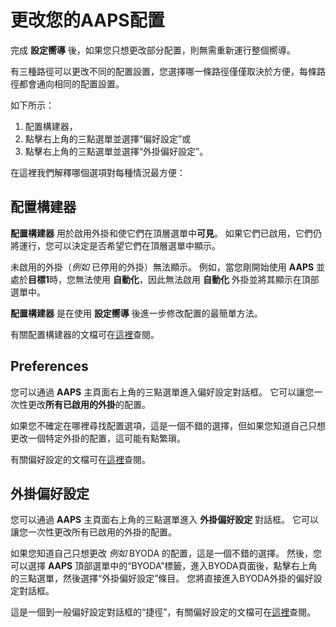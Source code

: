 # 更改您的AAPS配置

完成 **設定嚮導** 後，如果您只想更改部分配置，則無需重新運行整個嚮導。

有三種路徑可以更改不同的配置設置，您選擇哪一條路徑僅僅取決於方便，每條路徑都會通向相同的配置設置。

如下所示：

1. 配置構建器，
2. 點擊右上角的三點選單並選擇“偏好設定”或
3. 點擊右上角的三點選單並選擇“外掛偏好設定”。

在這裡我們解釋哪個選項對每種情況最方便：

## 配置構建器

**配置構建器** 用於啟用外掛和使它們在頂層選單中**可見**。 如果它們已啟用，它們仍將運行，您可以決定是否希望它們在頂層選單中顯示。

未啟用的外掛（_例如_ 已停用的外掛）無法顯示。 例如，當您剛開始使用 **AAPS** 並處於**目標1**時，您無法使用 **自動化**，因此無法啟用 **自動化** 外掛並將其顯示在頂部選單中。

**配置構建器** 是在使用 **設定嚮導** 後進一步修改配置的最簡單方法。

有關配置構建器的文檔可在[這裡](../Configuration/Config-Builder.md)查閱。

## Preferences

您可以通過 **AAPS** 主頁面右上角的三點選單進入偏好設定對話框。 它可以讓您一次性更改**所有已啟用的外掛**的配置。

如果您不確定在哪裡尋找配置選項，這是一個不錯的選擇，但如果您知道自己只想更改一個特定外掛的配置，這可能有點繁瑣。

有關偏好設定的文檔可在[這裡](../Configuration/Preferences.md)查閱。

## 外掛偏好設定

您可以通過 **AAPS** 主頁面右上角的三點選單進入 **外掛偏好設定** 對話框。 它可以讓您一次性更改所有已啟用的外掛的配置。

如果您知道自己只想更改 _例如_ BYODA 的配置，這是一個不錯的選擇。 然後，您可以選擇 **AAPS** 頂部選單中的“BYODA”標籤，進入BYODA頁面後，點擊右上角的三點選單，然後選擇“外掛偏好設定”條目。 您將直接進入BYODA外掛的偏好設定對話框。

這是一個到一般偏好設定對話框的“捷徑”，有關偏好設定的文檔可在[這裡](../Configuration/Preferences.md)查閱。
